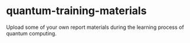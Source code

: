 # quantum-training-materials
Upload some of your own report materials during the learning process of quantum computing.
